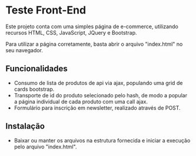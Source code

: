 Teste Front-End
===============
Este projeto conta com uma simples página de e-commerce, utilizando recursos HTML, CSS, JavaScript, JQuery e Bootstrap.

Para utilizar a página corretamente, basta abrir o arquivo "index.html" no seu navegador.

Funcionalidades
---------------
- Consumo de lista de produtos de api via ajax, populando uma grid de cards bootstrap.
- Transporte de id do produto selecionado pelo hash, de modo a popular a página individual de cada produto com uma call ajax.
- Formulário para inscrição em newsletter, realizado através de POST.

Instalação
----------
- Baixar ou manter os arquivos na estrutura fornecida e iniciar a execução pelo arquivo "index.html".
